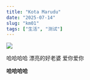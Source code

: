 ```yaml
---
title: "Kota Marudu"
date: "2025-07-14"
slug: "km01"
tags: ["生活", "测试"]
---
```

![](https://prod-files-secure.s3.us-west-2.amazonaws.com/112d0858-5090-4d34-a606-b75eb8d65fd2/c7b45876-473c-4fb6-85d3-cb84a84bfc51/1000201235.jpg?X-Amz-Algorithm=AWS4-HMAC-SHA256&X-Amz-Content-Sha256=UNSIGNED-PAYLOAD&X-Amz-Credential=ASIAZI2LB466SE36S4BD%2F20250724%2Fus-west-2%2Fs3%2Faws4_request&X-Amz-Date=20250724T192950Z&X-Amz-Expires=3600&X-Amz-Security-Token=IQoJb3JpZ2luX2VjEAsaCXVzLXdlc3QtMiJFMEMCIH0%2BqlbEX2PWoorO0gXDJz76Le%2B%2FSw2krx9HNRVT5d7NAh9NYr%2Bcoer%2B1NOUK3yzh6dEXkaO9QeRnzRgdGJExbqJKv8DCDQQABoMNjM3NDIzMTgzODA1IgxbDpWrqSecdWpP9hsq3APoy00usfrlak49MjYWik0LrByFWYItYKo0tk2ahWhVgi5az%2FyQCqfmnV0l1MhVb2CsuDNOqI%2FugG8ZQvuMnVqPhf6vObTdP7zwGFc00O2BZsudN0X2PRMBzGFOmPdar3SlnQOPC5VZGtVXFqCG%2BkeRTMHkr%2FFSCYdSNKnOZ3RfvDmqrINcLPZjJ705AzaSuRCKkQI%2BFDhQ9Ht5P0zsoxlxhDNCP9KocU71rTKw3DzwGy%2FWKcDJ28VvgbwUpH84AqbRmr%2FKUphZbZ%2BjSKuPkTeFVw%2BnPKk9h9%2FAzYTd0bNU3WT1As1nxBrxBT3w6dlO0AEXXZ18Wj7uBnv4gxnZVRZ5RjxiAbgd2Pq%2F%2FI8nsNFPgiS0ll70WRzX0dh72ibu1xZJbteUx3OW912DWrY3xq6fn8QjA9dl7xqxC33gJJpVt86eT9apZs%2B%2BbHlEGXnGXAqbfl2321RIb0Twh1jcknTtVNcbi6PnWZAFuVd0sPu8I6ITjeRw7bI8Bac4JTmnLqAtZfhQGUUgop7U1mZ7Kip6XG9UpOy0%2Bz3%2BYMYYRjX6XJU%2B6%2BA%2BSd%2BQcGvqVmibsRMQvcqZodjZUohazbV%2Bb58Ab0FnGMi81%2BnFnxY04t3ZJaCoQBRtDQ0a0lQu7DC59YnEBjqnAYFGsOFz8a37zII%2Fe%2FbzGMGmmI%2FwHLIKGGkppcISt6hVa1LhAR4moIawQVN7LHOTGUZY88r4M3YsULk1vA%2F3PTOX441iXqROJo5aMkzvTn42g4Uxly2AXGtb4IC8juuxV8oHGL6MwW4ndSbdWstZE%2BhXRWyB3BVielY9Zqqk%2FPHvUVB%2BanExIlzt9iFoFw2XyyF4MPl7IOWYxpkWxng7%2FOfilj3QloUo&X-Amz-Signature=262c5ba822fcd6ef6634a457d95b8aa21e101bb5318c3eebe43f46adc04b72bd&X-Amz-SignedHeaders=host&x-amz-checksum-mode=ENABLED&x-id=GetObject)


哈哈哈哈  漂亮的好老婆  爱你爱你


**哈哈哈哈**

